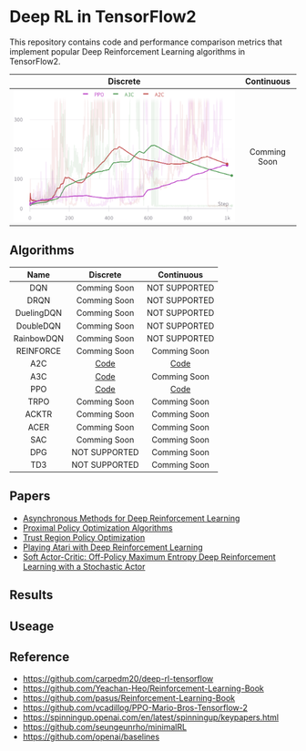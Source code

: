 # Deep RL in TensorFlow2
This repository contains code and performance comparison metrics that implement popular Deep Reinforcement Learning algorithms in TensorFlow2.

|                    Discrete                    |  Continuous  |
| :--------------------------------------------: | :----------: |
| ![discrete](./assets/discrete_reward_plot.png) | Comming Soon |

## Algorithms
|    Name    |               Discrete               |               Continuous                |
| :--------: | :----------------------------------: | :-------------------------------------: |
|    DQN     |             Comming Soon             |              NOT SUPPORTED              |
|    DRQN    |             Comming Soon             |              NOT SUPPORTED              |
| DuelingDQN |             Comming Soon             |              NOT SUPPORTED              |
| DoubleDQN  |             Comming Soon             |              NOT SUPPORTED              |
| RainbowDQN |             Comming Soon             |              NOT SUPPORTED              |
| REINFORCE  |             Comming Soon             |              Comming Soon               |
|    A2C     | [Code](./A2C/a2c_discrete_action.py) | [Code](./A2C/a2c_continuous_action.py)  |
|    A3C     | [Code](./A3C/a3c_discrete_action.py) |              Comming Soon               |
|    PPO     | [Code](./ppo/ppo_discrete_action.py) | [Code](./ppo/ppo_continuouts_action.py) |
|    TRPO    |             Comming Soon             |              Comming Soon               |
|   ACKTR    |             Comming Soon             |              Comming Soon               |
|    ACER    |             Comming Soon             |              Comming Soon               |
|    SAC     |             Comming Soon             |              Comming Soon               |
|    DPG     |            NOT SUPPORTED             |              Comming Soon               |
|    TD3     |            NOT SUPPORTED             |              Comming Soon               |


## Papers

* [Asynchronous Methods for Deep Reinforcement Learning](https://arxiv.org/abs/1602.01783)
* [Proximal Policy Optimization Algorithms](https://arxiv.org/abs/1707.06347)
* [Trust Region Policy Optimization](https://arxiv.org/abs/1502.05477)
* [Playing Atari with Deep Reinforcement Learning](https://arxiv.org/abs/1312.5602)
* [Soft Actor-Critic: Off-Policy Maximum Entropy Deep Reinforcement Learning with a Stochastic Actor](https://arxiv.org/abs/1801.01290)

## Results

## Useage

## Reference
- https://github.com/carpedm20/deep-rl-tensorflow
- https://github.com/Yeachan-Heo/Reinforcement-Learning-Book
- https://github.com/pasus/Reinforcement-Learning-Book
- https://github.com/vcadillog/PPO-Mario-Bros-Tensorflow-2
- https://spinningup.openai.com/en/latest/spinningup/keypapers.html
- https://github.com/seungeunrho/minimalRL
- https://github.com/openai/baselines